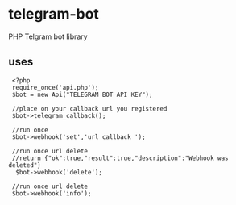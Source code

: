 # telegram-bot
PHP Telgram bot library

## uses
     <?php
     require_once('api.php');
     $bot = new Api("TELEGRAM BOT API KEY");

     //place on your callback url you registered
     $bot->telegram_callback();

     //run once
     $bot->webhook('set','url callback ');

     //run once url delete
     //return {"ok":true,"result":true,"description":"Webhook was deleted"}
      $bot->webhook('delete');

     //run once url delete
     $bot->webhook('info');

  
